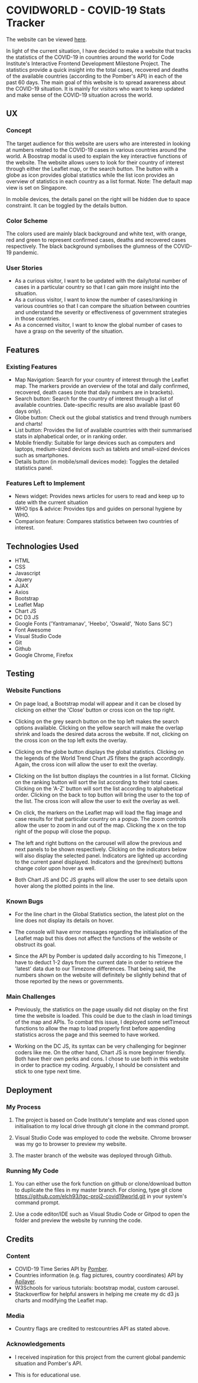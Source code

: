 # COVIDWORLD - COVID-19 Stats Tracker
The website can be viewed [here](https://elch93.github.io/tgc-proj2-covid19world/).

In light of the current situation, I have decided to make a website that tracks the statistics of the COVID-19 in countries around the world for Code Institute's Interactive Frontend Development Milestone Project. The statistics provide a quick insight into the total cases, recovered and deaths of the available countries (according to the Pomber's API) in each of the past 60 days. The main goal of this website is to spread awareness about the COVID-19 situation. It is mainly for visitors who want to keep updated and make sense of the COVID-19 situation across the world.
 
## UX

### Concept
The target audience for this website are users who are interested in looking at numbers related to the COVID-19 cases in various countries around the world. A Boostrap modal is used to explain the key interactive functions of the website. The website allows users to look for their country of interest through either the Leaflet map, or the search button. The button with a globe as icon provides global statistics while the list icon provides an overview of statistics in each country as a list format. Note: The default map view is set on Singapore.

In mobile devices, the details panel on the right will be hidden due to space constraint. It can be toggled by the details button.

### Color Scheme
The colors used are mainly black background and white text, with orange, red and green to represent confirmed cases, deaths and recovered cases respectively. The black background symbolises the glumness of the COVID-19 pandemic.

### User Stories
- As a curious visitor, I want to be updated with the daily/total number of cases in a particular country so that I can gain more insight into the situation.
- As a curious visitor, I want to know the number of cases/ranking in various countries so that I can compare the situation between countries and understand the severity or effectiveness of government strategies in those countries.
- As a concerned visitor, I want to know the global number of cases to have a grasp on the severity of the situation.

## Features
### Existing Features
- Map Navigation: Search for your country of interest through the Leaflet map. The markers provide an overview of the total and daily confirmed, recovered, death cases (note that daily numbers are in brackets).
- Search button: Search for the country of interest through a list of available countries. Date-specific results are also available (past 60 days only).
- Globe button: Check out the global statistics and trend through numbers and charts!
- List button: Provides the list of available countries with their summarised stats in alphabetical order, or in ranking order.
- Mobile friendly: Suitable for large devices such as computers and laptops, medium-sized devices such as tablets and small-sized devices such as smartphones.
- Details button (in mobile/small devices mode): Toggles the detailed statistics panel.

### Features Left to Implement
- News widget: Provides news articles for users to read and keep up to date with the current situation
- WHO tips & advice: Provides tips and guides on personal hygiene by WHO.
- Comparison feature: Compares statistics between two countries of interest.

## Technologies Used
- HTML
- CSS
- Javascript
- Jquery
- AJAX
- Axios
- Bootstrap
- Leaflet Map
- Chart JS
- DC D3 JS
- Google Fonts ('Yantramanav', 'Heebo', 'Oswald', 'Noto Sans SC')
- Font Awesome
- Visual Studio Code
- Git
- Github
- Google Chrome, Firefox

## Testing
### Website Functions
- On page load, a Bootstrap modal will appear and it can be closed by clicking on either the 'Close' button or cross icon on the top right.

- Clicking on the grey search button on the top left makes the search options available. Clicking on the yellow search will make the overlap shrink and loads the desired data across the website. If not, clicking on the cross icon on the top left exits the overlay.

- Clicking on the globe button displays the global statistics. Clicking on the legends of the World Trend Chart JS filters the graph accordingly. Again, the cross icon will allow the user to exit the overlay.

- Clicking on the list button displays the countries in a list format. Clicking on the ranking button will sort the list according to their total cases. Clicking on the 'A-Z' button will sort the list according to alphabetical order. Clicking on the back to top button will bring the user to the top of the list. The cross icon will allow the user to exit the overlay as well.

- On click, the markers on the Leaflet map will load the flag image and case results for that particular country on a popup. The zoom controls allow the user to zoom in and out of the map. Clicking the x on the top right of the popup will close the popup.

- The left and right buttons on the carousel will allow the previous and next panels to be shown respectively. Clicking on the indicators below will also display the selected panel. Indicators are lighted up according to the current panel displayed. Indicators and the (prev/next) buttons change color upon hover as well. 

- Both Chart JS and DC JS graphs will allow the user to see details upon hover along the plotted points in the line.

### Known Bugs
- For the line chart in the Global Statistics section, the latest plot on the line does not display its details on hover.

- The console will have error messages regarding the initialisation of the Leaflet map but this does not affect the functions of the website or obstruct its goal.

- Since the API by Pomber is updated daily according to his Timezone, I have to deduct 1-2 days from the current date in order to retrieve the 'latest' data due to our Timezone differences. That being said, the numbers shown on the website will definitely be slightly behind that of those reported by the news or governments.

### Main Challenges
- Previously, the statistics on the page usually did not display on the first time the website is loaded. This could be due to the clash in load timings of the map and APIs. To combat this issue, I deployed some setTimeout functions to allow the map to load properly first before appending statistics across the page and this seemed to have worked.

- Working on the DC JS, its syntax can be very challenging for beginner coders like me. On the other hand, Chart JS is more beginner friendly. Both have their own perks and cons. I chose to use both in this website in order to practice my coding. Arguably, I should be consistent and stick to one type next time.

## Deployment
### My Process
1. The project is based on Code Institute's template and was cloned upon initialisation to my local drive through git clone in the command prompt.

2. Visual Studio Code was employed to code the website. Chrome browser was my go to browser to preview my website. 

3. The master branch of the website was deployed through Github.

### Running My Code
1. You can either use the fork function on github or clone/download button to duplicate the files in my master branch. For cloning, type git clone https://github.com/elch93/tgc-proj2-covid19world.git in your system's command prompt.

2. Use a code editor/IDE such as Visual Studio Code or Gitpod to open the folder and preview the website by running the code.


## Credits

### Content
- COVID-19 Time Series API by [Pomber](https://github.com/pomber/covid19).
- Countries information (e.g. flag pictures, country coordinates) API by [Apilayer](https://github.com/apilayer/restcountries).
- W3Schools for various tutorials: bootstrap modal, custom carousel.
- Stackoverflow for helpful answers in helping me create my dc d3 js charts and modifying the Leaflet map.


### Media
- Country flags are credited to restcountries API as stated above.

### Acknowledgements

- I received inspiration for this project from the current global pandemic situation and Pomber's API.

- This is for educational use.
